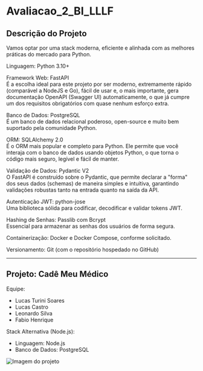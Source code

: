 # Avaliacao_2_BI_LLLF

## Descrição do Projeto

Vamos optar por uma stack moderna, eficiente e alinhada com as melhores práticas do mercado para Python.

Linguagem: Python 3.10+

Framework Web: FastAPI  
É a escolha ideal para este projeto por ser moderno, extremamente rápido (comparável a NodeJS e Go), fácil de usar e, o mais importante, gera documentação OpenAPI (Swagger UI) automaticamente, o que já cumpre um dos requisitos obrigatórios com quase nenhum esforço extra.

Banco de Dados: PostgreSQL  
É um banco de dados relacional poderoso, open-source e muito bem suportado pela comunidade Python.

ORM: SQLAlchemy 2.0  
É o ORM mais popular e completo para Python. Ele permite que você interaja com o banco de dados usando objetos Python, o que torna o código mais seguro, legível e fácil de manter.

Validação de Dados: Pydantic V2  
O FastAPI é construído sobre o Pydantic, que permite declarar a "forma" dos seus dados (schemas) de maneira simples e intuitiva, garantindo validações robustas tanto na entrada quanto na saída da API.

Autenticação JWT: python-jose  
Uma biblioteca sólida para codificar, decodificar e validar tokens JWT.

Hashing de Senhas: Passlib com Bcrypt  
Essencial para armazenar as senhas dos usuários de forma segura.

Containerização: Docker e Docker Compose, conforme solicitado.

Versionamento: Git (com o repositório hospedado no GitHub)

---

## Projeto: Cadê Meu Médico

Equipe:
- Lucas Turini Soares  
- Lucas Castro  
- Leonardo Silva  
- Fabio Henrique

Stack Alternativa (Node.js):
- Linguagem: Node.js  
- Banco de Dados: PostgreSQL

![Imagem do projeto](https://github.com/user-attachments/assets/f1b14b7e-ad62-4bf3-aaab-77a841f6deee)
